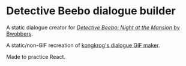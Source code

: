 # Detective Beebo dialogue builder

A static dialogue creator for [*Detective Beebo: Night at the Mansion* by Bwobbers](https://bwobbers.itch.io/detective-beebo-night-at-the-mansion).

A static/non-GIF recreation of [kongkrog's dialogue GIF maker](https://kongkrog.github.io/isat-profile-customizer/beebo/beebo.html).

Made to practice React.